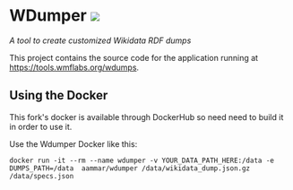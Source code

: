 # WDumper [![](https://github.com/bennofs/wdumper/workflows/Java%20CI/badge.svg?branch=master)](https://github.com/bennofs/wdumper/actions)
_A tool to create customized Wikidata RDF dumps_

This project contains the source code for the application running at https://tools.wmflabs.org/wdumps.

## Using the Docker

This fork's docker is available through DockerHub so need need to build it in order to use it.

Use the Wdumper Docker like this:

```
docker run -it --rm --name wdumper -v YOUR_DATA_PATH_HERE:/data -e DUMPS_PATH=/data  aammar/wdumper /data/wikidata_dump.json.gz /data/specs.json
```
